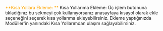 <span style="color:orange;">**Kısa Yollara Ekleme: **</span>
Kısa Yollarıma Ekleme: Üç işlem butonuna tıkladığınız bu sekmeyi çok kullanıyorsanız anasayfaya kısayol olarak ekle seçeneğini seçerek kısa yollarıma ekleyebilirsiniz.
Ekleme yaptığınızda Modüller'in yanındaki Kısa Yollarımdan ulaşım sağlayabilirsiniz.